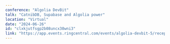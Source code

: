 ```yaml
---
conference: "Algolia DevBit"
talk: "CatnibDB, Supabase and Algolia power"
location: "Virtual"
date: "2024-06-26"
id: "clxkjutfsgp2b08uncx30wni3"
link: "https://app.events.ringcentral.com/events/algolia-devbit-5/reception"
---
```


